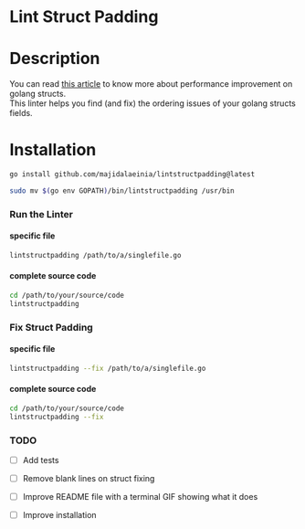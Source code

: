 # Lint Struct Padding

# Description
You can read [this article](https://kushallabs.com/understanding-struct-padding-in-go-in-depth-guide-ed70c0432c63) to know more about performance improvement on golang structs.  
This linter helps you find (and fix) the ordering issues of your golang structs fields.

# Installation
```bash
go install github.com/majidalaeinia/lintstructpadding@latest
```

```bash
sudo mv $(go env GOPATH)/bin/lintstructpadding /usr/bin
```

### Run the Linter

#### specific file
```bash
lintstructpadding /path/to/a/singlefile.go
```

#### complete source code
```bash
cd /path/to/your/source/code
lintstructpadding
```

### Fix Struct Padding
#### specific file
```bash
lintstructpadding --fix /path/to/a/singlefile.go
```

#### complete source code
```bash
cd /path/to/your/source/code
lintstructpadding --fix
```

### TODO
- [ ] Add tests
- [ ] Remove blank lines on struct fixing
- [ ] Improve README file with a terminal GIF showing what it does
- [ ] Improve installation

